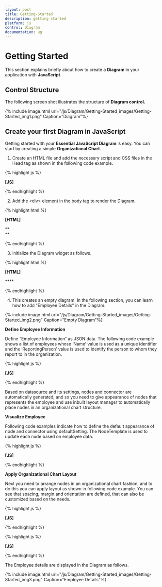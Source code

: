 ```yaml
---
layout: post
title: Getting-Started
description: getting started
platform: js
control: Diagram
documentation: ug
---
```


# Getting Started

This section explains briefly about how to create a **Diagram** in your application with **JavaScript**.

## Control Structure

The following screen shot illustrates the structure of **Diagram control.**

{% include image.html url="/js/Diagram/Getting-Started_images/Getting-Started_img1.png" Caption="Diagram"%}

## Create your first Diagram in JavaScript

Getting started with your **Essential JavaScript Diagram** is easy. You can start by creating a simple **Organizational Chart**.

1. Create an HTML file and add the necessary script and CSS files in the Head tag as shown in the following code example.

{% highlight js %}

**[JS]**
<html xmlns="http://www.w3.org/1999/xhtml">
<head>
<title>Getting Started With Diagram Control For Javascript
</title>

**<!-- jQuery Script -->**
**<script src="http://code.jquery.com/jquery-1.10.2.min.js"></script>**
**<script src="http://cdnjs.cloudflare.com/ajax/libs/jquery-easing/1.3/jquery.easing.min.js"></script>**

**<!--script to create Diagram-->**
**<script src="http://cdn.syncfusion.com/13.1.0.21/js/web/ej.web.all.min.js"></script>**
</head>
<body>
</body>
</html>


{% endhighlight %}



2. Add the &lt;div&gt; element in the body tag to render the Diagram.

{% highlight html %}

**[HTML]**
 <html>
<head>
<!-- header -->
</head>
<body>
**<div id="DiagramContent"></div>**
</body>
</html>


{% endhighlight %}



3. Initialize the Diagram widget as follows.

{% highlight html %}

**[HTML]**

 <html>
<head>
<!-- header -->
</head>
<body>
<div id="DiagramContent"></div>
**<script type="text/javascript">**
**$("#DiagramContent").ejDiagram({**
**width: "100%",**
**height: "600px",**
**});**
**</script>**
</body>
</html>


{% endhighlight %}



4. This creates an empty diagram. In the following section, you can learn how to add “Employee Details” in the Diagram.

{% include image.html url="/js/Diagram/Getting-Started_images/Getting-Started_img2.png" Caption="Empty Diagram"%}

**Define Employee Information**

Define “Employee Information” as JSON data. The following code example shows a list of employees whose ‘Name’ value is used as a unique identifier and the ‘ReportingPerson’ value is used to identify the person to whom they report to in the organization.

{% highlight js %}

**[JS]**
<head>
<!-- header -->
</head>
<body>
<div id="DiagramContent"></div>
<script type="text/javascript">

**//Initialize data source...**
**var data = [**
**{ "name": "Elizabeth", "fillColor": "rgb(0, 139,139)" },**
**{ "name": "Christina", "fillColor": "rgb(30, 30,113)", "ReportingPerson": "Elizabeth" },**
**{ "name": "Yoshi", "fillColor": "rgb(0, 100, 0)", "ReportingPerson": "Christina" },**
**{ "name": "Philip", "fillColor": "rgb(0, 100,  0)", "ReportingPerson": "Christina" },**
**{ "name": "Yang", "fillColor": "rgb(30, 30,  113)", "ReportingPerson": "Elizabeth" },**
**{ "name": "Roland", "fillColor": "rgb(0, 100, 0)", "ReportingPerson": "Yang" },**
**{ "name": "Yvonne", "fillColor": "rgb(0, 100,0)", "ReportingPerson": "Yang" }**
	**];**  

$("#DiagramContent").ejDiagram({
width: "100%",
height: "600px",
});

    </script>
</body>


{% endhighlight %}

**Mapping Data Source**

Then, you can configure this “Employee Information” with Diagram, so that the node and connector are automatically generated using mapping properties. The following code examples show how **dataSourceSetting** is used to map ‘id’ and ‘parent’ with property name identifiers for employee information.

{% highlight js %}

**[JS]**
<head>
<!-- header -->
</head>
<body>
<div id="DiagramContent"></div>
<script type="text/javascript">

//Initialize data source...


$("#DiagramContent").ejDiagram({

**//Configure data source for diagram**
			**dataSourceSettings: {** 
				**id: "name",** 
**parent: "ReportingPerson",**
**//Specifies the dataSource**
				**dataSource: data**  
			**}** 
		});             
    </script>
</body>


{% endhighlight %}



Based on datasource and its settings, nodes and connector are automatically generated, and so you need to give appearance of nodes that represents the employee and use inbuilt layout manager to automatically place nodes in an organizational chart structure.

**Visualize Employee**

Following code examples indicate how to define the default appearance of node and connector using defaultSetting. The NodeTemplate is used to update each node based on employee data. 

{% highlight js %}

**[JS]**
<head>
<!-- header -->
</head>
<body>
<div id="DiagramContent"></div>
<script type="text/javascript">

**// To Customize node before rendering**
**function nodeTemplate(diagram, node) {**
**node.labels[0].text = node.name;**
**}**

//Initialize data source...

$("#DiagramContent").ejDiagram({

**defaultSettings: {**
**//Set the default properties of nodes.**
			**node: {** 
				**width: 70,** 
**height: 30,**
**shape: {**
**type: "rectangle",**
					**"cornerRadius": 5** 
**},**
**labels: [ {**
					**name: "label1",** 
					**fontSize: 11,** 
**bold: true,**
**fontFamily: "Segoe UI",**
					**fontColor:"white"** 
				**}]** 
**},**

**//Set the default properties of connectors.**
**connector: {**
				**segments: [{** 
**"type": "orthogonal"**
**}],**
**targetDecorator: {shape: "arrow"}}**
**},**

**//Initialize the node template.**
**nodeTemplate: nodeTemplate,**

//Configure data source for diagram
			dataSourceSettings: { 
				id: "name", 
parent: "ReportingPerson",
//Specifies the dataSource
				dataSource: data  
			} 
});
</script>
</body>


{% endhighlight %}

**Apply Organizational Chart Layout**

Next you need to arrange nodes in an organizational chart fashion, and to do this you can apply layout as shown in following code example. You can see that spacing, margin and orientation are defined, that can also be customized based on the needs. 

{% highlight js %}

**[JS]**
<head>
<!-- header -->
</head>
<body>
<div id="DiagramContent"></div>
<script type="text/javascript">

// To Customize node before rendering
function nodeTemplate(diagram, node) {
node.labels[0].text = node.name;
}

//Initialize data source...

$("#DiagramContent").ejDiagram({

		//Use automatic layout to arrange 
elements on the page
**layout: {**         
**type:ej.datavisualization.Diagram.LayoutTypes.**
               **OrganizationalChart,** 
               **marginX: 10,**
               **marginY: 50,** 
               **horizontalSpacing: 50,** 
               **verticalSpacing:50,**
               **orientation:ej.datavisualization.Diagram.**
               **LayoutOrientations.TopToBottom },**

defaultSettings: {

      		//Set the default properties of nodes.
			node: { 
				width: 70, 
height: 30,
shape: {
type: "rectangle",
					"cornerRadius": 5 
},
labels: [ {
					name: "label1", 
					fontSize: 11, 
bold: true,
fontFamily: "Segoe UI",
					fontColor:"white" 
				}] 
},

//Set the default properties of connectors.
connector: {
				segments: [{ 
"type": "orthogonal"
}],
targetDecorator: {shape: "arrow"}}
},

//Initialize the node template.
nodeTemplate: nodeTemplate,

//Configure data source for diagram
			dataSourceSettings: { 
				id: "name", 
parent: "ReportingPerson",
//Specifies the dataSource
				dataSource: data  
			} 
		});             
    </script>
</body>


{% endhighlight %}



{% highlight js %}

**[JS]**
<html xmlns="http://www.w3.org/1999/xhtml">
<head>
<title>
Getting Started With Diagram Control For Javascript
</title>

<!-- jQuery Script -->
<script src="http://code.jquery.com/jquery-1.10.2.min.js"></script>
<script src="http://cdnjs.cloudflare.com/ajax/libs/jquery-easing/1.3/jquery.easing.min.js"></script>

<!--script to create Diagram-->
<script src="http://cdn.syncfusion.com/13.1.0.21/js/web/ej.web.all.min.js"></script>
</head>

<body>
<div id="DiagramContent"></div>
<script type="text/javascript">

//Initialize data source
var data = [
{ "name": "Elizabeth", "fillColor": "rgb(0, 139,139)" },
{ "name": "Christina", "fillColor": "rgb(30, 30,113)", "ReportingPerson": "Elizabeth" },
{ "name": "Yoshi", "fillColor": "rgb(0, 100, 0)", "ReportingPerson": "Christina" },
{ "name": "Philip", "fillColor": "rgb(0, 100,  0)", "ReportingPerson": "Christina" },
{ "name": "Yang", "fillColor": "rgb(30, 30,  113)", "ReportingPerson": "Elizabeth" },
{ "name": "Roland", "fillColor": "rgb(0, 100, 0)", "ReportingPerson": "Yang" },
{ "name": "Yvonne", "fillColor": "rgb(0, 100,0)", "ReportingPerson": "Yang" }
	];  

// To Customize node before rendering
function nodeTemplate(diagram, node) {
node.labels[0].text = node.name;
}

$("#DiagramContent").ejDiagram({

//Use automatic layout to arrange elements on the page
		layout: {         
type:ej.datavisualization.Diagram.LayoutTypes.
			OrganizationalChart, 
marginX: 10,
			marginY: 50, 
			horizontalSpacing: 50, 
verticalSpacing:50,
orientation:ej.datavisualization.Diagram.
LayoutOrientations.TopToBottom },

defaultSettings: {

//Set the default properties of nodes.
			node: { 
				width: 70, 
height: 30,
shape: {
type: "rectangle",
					"cornerRadius": 5 
},
labels: [{
					name: "label1", 
					fontSize: 11, 
bold: true,
fontFamily: "Segoe UI",
					fontColor:"white" 
				}] 
},

//Set the default properties of connectors.
connector: {
				segments: [{ 
"type": "orthogonal"
}],
targetDecorator: {shape: "arrow"}}
},

//Initialize the node template.
nodeTemplate: nodeTemplate,

//Configure data source for diagram
			dataSourceSettings: { 
				id: "name", 
parent: "ReportingPerson",
//Specifies the dataSource
				dataSource: data  
			} 
		});             
    </script>
</body>
</html>


{% endhighlight %}



The Employee details are displayed in the Diagram as follows.

{% include image.html url="/js/Diagram/Getting-Started_images/Getting-Started_img3.png" Caption="Employee Details"%}

